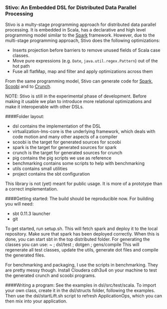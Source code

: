 ### Stivo: An Embedded DSL for Distributed Data Parallel Processing

Stivo is a multy-stage programming approach for distributed data parallel processing.
It is embedded in Scala, has a declarative and high level programming model similar to the [Spark](http://spark-project.org/) framework. 
However, due to the multi-stage programming approach, Stivo does the following optimizations:
  * Inserts projection before barriers to remove unused fields of Scala case classes.
  * Move pure expressions (e.g. `Date`, `java.util.regex.Pattern`) out of the hot path
  * Fuse all flatMap, map and filter and apply optimizations across them

From the same programming model, Stivo can generate code for [Spark](http://spark-project.org/), [Scoobi](https://github.com/NICTA/scoobi) and to [Crunch](https://github.com/cloudera/crunch). 

NOTE: Stivo is still in the experimental phase of development. Before making it usable we plan to introduce more relational optimizations and make it 
interoperable with other DSLs.

####Folder layout:
* dsl contains the implementation of the DSL
* virtualization-lms-core is the underlying framework, which deals with code motion and 
many other aspects of a compiler
* scoobi is the target for generated sources for scoobi
* spark is the target for generated sources for spark
* crunch is the target for generated sources for crunch
* pig contains the pig scripts we use as reference
* benchmarking contains some scripts to help with benchmarking
* utils contains small utilities
* project contains the sbt configuration

This library is not (yet) meant for public usage. It is more of a prototype than a correct implementation.

####Getting started:
The build should be reproducible now.
For building you will need:
* sbt 0.11.3 launcher
* git

To get started, run setup.sh. This will fetch spark and deploy it to the local repository. Make sure that spark has been deployed correctly.
When this is done, you can start sbt in the top distributed folder. For generating the classes you can use:
	~ ; dsl/test ; dotgen ; gens/compile
This will regenerate all test classes, update the utils, generate dot files and compile the generated files.

For benchmarking and packaging, I use the scripts in benchmarking. They are pretty messy though. Install Cloudera cdh3u4 on your machine to test the generated crunch and scoobi programs.

####Writing a program:
See the examples in dsl/src/test/scala. To import your own class, create it in the dsl/structs folder, following the examples. Then use the dsl/startLift.sh script to refresh ApplicationOps, which you can then mix into your application.
